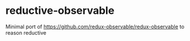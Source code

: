# reductive-observable
Minimal port of https://github.com/redux-observable/redux-observable to reason reductive
